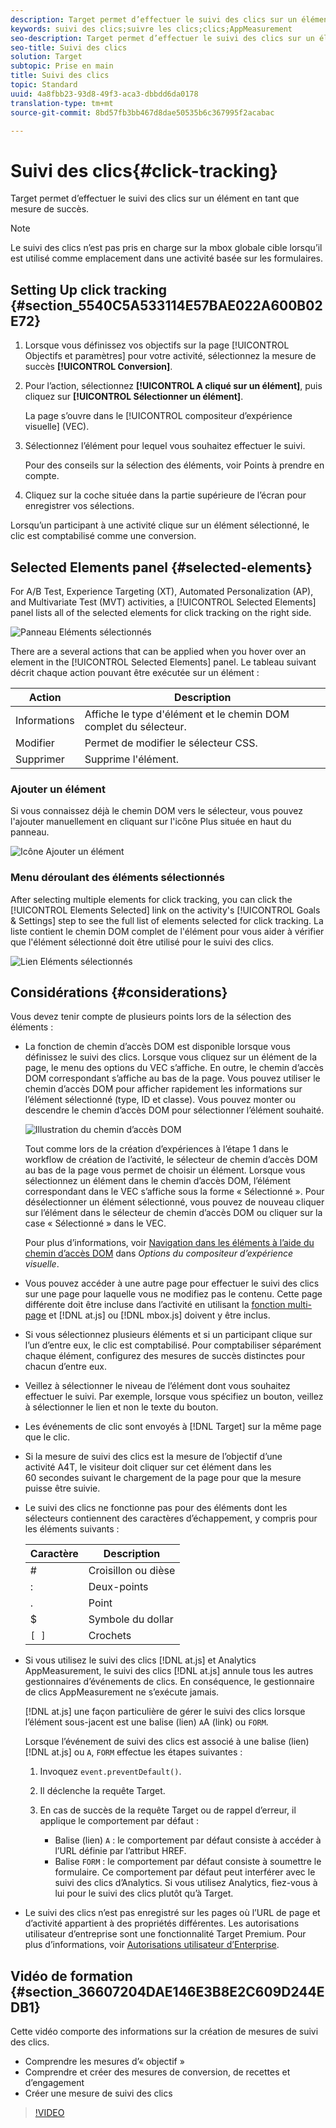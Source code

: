 ```yaml
---
description: Target permet d’effectuer le suivi des clics sur un élément en tant que mesure de succès.
keywords: suivi des clics;suivre les clics;clics;AppMeasurement
seo-description: Target permet d’effectuer le suivi des clics sur un élément en tant que mesure de succès.
seo-title: Suivi des clics
solution: Target
subtopic: Prise en main
title: Suivi des clics
topic: Standard
uuid: 4a8fbb23-93d8-49f3-aca3-dbbdd6da0178
translation-type: tm+mt
source-git-commit: 8bd57fb3bb467d8dae50535b6c367995f2acabac

---
```



# Suivi des clics{#click-tracking}

Target permet d’effectuer le suivi des clics sur un élément en tant que mesure de succès.

>[!NOTE]
>
>Le suivi des clics n’est pas pris en charge sur la mbox globale cible lorsqu’il est utilisé comme emplacement dans une activité basée sur les formulaires.

## Setting Up click tracking {#section_5540C5A533114E57BAE022A600B02E72}

1. Lorsque vous définissez vos objectifs sur la page [!UICONTROL Objectifs et paramètres] pour votre activité, sélectionnez la mesure de succès **[!UICONTROL Conversion]**.
1. Pour l’action, sélectionnez **[!UICONTROL A cliqué sur un élément]**, puis cliquez sur **[!UICONTROL Sélectionner un élément]**.

   La page s’ouvre dans le [!UICONTROL compositeur d’expérience visuelle] (VEC).

1. Sélectionnez l’élément pour lequel vous souhaitez effectuer le suivi.

   Pour des conseils sur la sélection des éléments, voir Points à prendre en compte.

1. Cliquez sur la coche située dans la partie supérieure de l’écran pour enregistrer vos sélections.

Lorsqu’un participant à une activité clique sur un élément sélectionné, le clic est comptabilisé comme une conversion.

## Selected Elements panel {#selected-elements}

For A/B Test, Experience Targeting (XT), Automated Personalization (AP), and Multivariate Test (MVT) activities, a [!UICONTROL Selected Elements] panel lists all of the selected elements for click tracking on the right side.

![Panneau Eléments sélectionnés](/help/c-activities/r-success-metrics/assets/selected-elements.png)

There are a several actions that can be applied when you hover over an element in the [!UICONTROL Selected Elements] panel. Le tableau suivant décrit chaque action pouvant être exécutée sur un élément :

| Action | Description |
| --- | --- |
| Informations | Affiche le type d&#39;élément et le chemin DOM complet du sélecteur. |
| Modifier | Permet de modifier le sélecteur CSS. |
| Supprimer | Supprime l&#39;élément. |

### Ajouter un élément

Si vous connaissez déjà le chemin DOM vers le sélecteur, vous pouvez l&#39;ajouter manuellement en cliquant sur l&#39;icône Plus située en haut du panneau.

![Icône Ajouter un élément](/help/c-activities/r-success-metrics/assets/add-element.png)

### Menu déroulant des éléments sélectionnés

After selecting multiple elements for click tracking, you can click the [!UICONTROL Elements Selected] link on the activity&#39;s [!UICONTROL Goals &amp; Settings] step to see the full list of elements selected for click tracking. La liste contient le chemin DOM complet de l&#39;élément pour vous aider à vérifier que l&#39;élément sélectionné doit être utilisé pour le suivi des clics.

![Lien Eléments sélectionnés](/help/c-activities/r-success-metrics/assets/elements-selected-link.png)

## Considérations {#considerations}

Vous devez tenir compte de plusieurs points lors de la sélection des éléments :

* La fonction de chemin d’accès DOM est disponible lorsque vous définissez le suivi des clics. Lorsque vous cliquez sur un élément de la page, le menu des options du VEC s’affiche. En outre, le chemin d’accès DOM correspondant s’affiche au bas de la page. Vous pouvez utiliser le chemin d’accès DOM pour afficher rapidement les informations sur l’élément sélectionné (type, ID et classe). Vous pouvez monter ou descendre le chemin d’accès DOM pour sélectionner l’élément souhaité.

   ![Illustration du chemin d’accès DOM](/help/c-activities/r-success-metrics/assets/click-tracking-dom.png)

   Tout comme lors de la création d’expériences à l’étape 1 dans le workflow de création de l’activité, le sélecteur de chemin d’accès DOM au bas de la page vous permet de choisir un élément. Lorsque vous sélectionnez un élément dans le chemin d’accès DOM, l’élément correspondant dans le VEC s’affiche sous la forme « Sélectionné ». Pour désélectionner un élément sélectionné, vous pouvez de nouveau cliquer sur l’élément dans le sélecteur de chemin d’accès DOM ou cliquer sur la case « Sélectionné » dans le VEC.

   Pour plus d’informations, voir [Navigation dans les éléments à l’aide du chemin d’accès DOM](/help/c-experiences/c-visual-experience-composer/viztarget-options.md#dom-path) dans *Options du compositeur d’expérience visuelle*.

* Vous pouvez accéder à une autre page pour effectuer le suivi des clics sur une page pour laquelle vous ne modifiez pas le contenu. Cette page différente doit être incluse dans l’activité en utilisant la [fonction multi-page](../../c-experiences/c-visual-experience-composer/multipage-activity.md#concept_277E096063E14813AC5D8EDFA1D2ED48) et [!DNL at.js] ou [!DNL mbox.js] doivent y être inclus.
* Si vous sélectionnez plusieurs éléments et si un participant clique sur l’un d’entre eux, le clic est comptabilisé. Pour comptabiliser séparément chaque élément, configurez des mesures de succès distinctes pour chacun d’entre eux.
* Veillez à sélectionner le niveau de l’élément dont vous souhaitez effectuer le suivi. Par exemple, lorsque vous spécifiez un bouton, veillez à sélectionner le lien et non le texte du bouton.
* Les événements de clic sont envoyés à [!DNL Target] sur la même page que le clic.
* Si la mesure de suivi des clics est la mesure de l’objectif d’une activité A4T, le visiteur doit cliquer sur cet élément dans les 60 secondes suivant le chargement de la page pour que la mesure puisse être suivie.
* Le suivi des clics ne fonctionne pas pour des éléments dont les sélecteurs contiennent des caractères d’échappement, y compris pour les éléments suivants :

   | Caractère | Description |
   |---|---|
   | # | Croisillon ou dièse |
   | : | Deux-points |
   | . | Point |
   | $ | Symbole du dollar |
   | `[ ]` | Crochets |

* Si vous utilisez le suivi des clics [!DNL at.js] et Analytics AppMeasurement, le suivi des clics [!DNL at.js] annule tous les autres gestionnaires d’événements de clics. En conséquence, le gestionnaire de clics AppMeasurement ne s’exécute jamais.

   [!DNL at.js] une façon particulière de gérer le suivi des clics lorsque l’élément sous-jacent est une balise (lien) `A`A (link) ou `FORM`.

   Lorsque l’événement de suivi des clics est associé à une balise (lien) [!DNL at.js] ou `A`, `FORM` effectue les étapes suivantes :

   1. Invoquez `event.preventDefault()`.

   1. Il déclenche la requête Target.

   1. En cas de succès de la requête Target ou de rappel d’erreur, il applique le comportement par défaut :

      * Balise (lien) `A` : le comportement par défaut consiste à accéder à l’URL définie par l’attribut HREF.
      * Balise `FORM` : le comportement par défaut consiste à soumettre le formulaire.
   Ce comportement par défaut peut interférer avec le suivi des clics d’Analytics. Si vous utilisez Analytics, fiez-vous à lui pour le suivi des clics plutôt qu’à Target.

* Le suivi des clics n’est pas enregistré sur les pages où l’URL de page et d’activité appartient à des propriétés différentes. Les autorisations utilisateur d’entreprise sont une fonctionnalité Target Premium. Pour plus d’informations, voir [Autorisations utilisateur d’Enterprise](/help/administrating-target/c-user-management/property-channel/property-channel.md).

## Vidéo de formation {#section_36607204DAE146E3B8E2C609D244EDB1}

Cette vidéo comporte des informations sur la création de mesures de suivi des clics.

* Comprendre les mesures d’« objectif »
* Comprendre et créer des mesures de conversion, de recettes et d’engagement
* Créer une mesure de suivi des clics

>[!VIDEO](https://video.tv.adobe.com/v/17380?captions=fre_fr)
